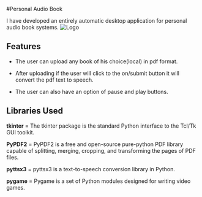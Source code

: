 
#Personal Audio Book 

I have developed an entirely automatic desktop application for personal audio book systems.
![Logo](https://www.clipartmax.com/png/full/63-633117_windows-computer-icon-with-text-to-speech-speech-synthesis.png)


## Features

- The user can upload any book of his choice(local) in pdf format.

- After uploading if the user will click to the on/submit button it will convert the pdf text to speech.

- The user can also have an option of pause and play buttons.


## Libraries Used

**tkinter** = The tkinter package is the standard Python interface to the Tcl/Tk GUI toolkit.

**PyPDF2** = PyPDF2 is a free and open-source pure-python PDF library capable of splitting, merging, cropping, and transforming the pages of PDF files.

**pyttsx3** = pyttsx3 is a text-to-speech conversion library in Python.

**pygame** = Pygame is a set of Python modules designed for writing video games.
